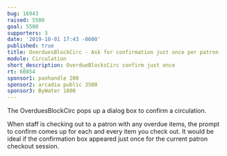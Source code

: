 ```yaml
---
bug: 16943
raised: 5500
goal: 5500
supporters: 3
date: '2019-10-01 17:43 -0600'
published: true
title: OverduesBlockCirc - Ask for confirmation just once per patron
module: Circulation
short_description: OverdueBlocksCirc confirm just once
rt: 60854
sponsor1: panhandle 200
sponsor2: arcadia public 3500
sponsor3: ByWater 1800
---
```

The OverduesBlockCirc pops up a dialog box to confirm a circulation.  

When staff is checking out to a patron with any overdue items, the prompt to confirm comes up for each and every item you check out.
It would be ideal if the confirmation box appeared just once for the current patron checkout session.
